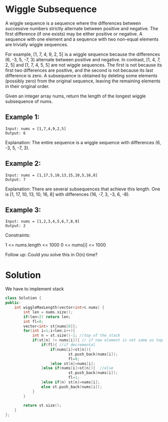 # Wiggle Subsequence

A wiggle sequence is a sequence where the differences between successive numbers strictly alternate between positive and negative. The first difference (if one exists) may be either positive or negative. A sequence with one element and a sequence with two non-equal elements are trivially wiggle sequences.

For example, [1, 7, 4, 9, 2, 5] is a wiggle sequence because the differences (6, -3, 5, -7, 3) alternate between positive and negative.
In contrast, [1, 4, 7, 2, 5] and [1, 7, 4, 5, 5] are not wiggle sequences. The first is not because its first two differences are positive, and the second is not because its last difference is zero.
A subsequence is obtained by deleting some elements (possibly zero) from the original sequence, leaving the remaining elements in their original order.

Given an integer array nums, return the length of the longest wiggle subsequence of nums.

 

## Example 1:

    Input: nums = [1,7,4,9,2,5]
    Output: 6
Explanation: The entire sequence is a wiggle sequence with differences (6, -3, 5, -7, 3).

## Example 2:

    Input: nums = [1,17,5,10,13,15,10,5,16,8]
    Output: 7
Explanation: There are several subsequences that achieve this length.
One is [1, 17, 10, 13, 10, 16, 8] with differences (16, -7, 3, -3, 6, -8).
## Example 3:

    Input: nums = [1,2,3,4,5,6,7,8,9]
    Output: 2
 

Constraints:

1 <= nums.length <= 1000
0 <= nums[i] <= 1000
 

Follow up: Could you solve this in O(n) time?


# Solution

We have to implement stack

```cpp
class Solution {
public:
    int wiggleMaxLength(vector<int>& nums) {
        int len = nums.size();
        if(len<2) return len;
        int fl=0;  
        vector<int> st{nums[0]}; 
        for(int i=1;i<len;i++){
            int n = st.size()-1; //top of the stack
            if(st[n] != nums[i]){ // if new element is not same as top
                if(fl){ //if decremental
                    if(nums[i]<st[n]){
                            st.push_back(nums[i]);
                            fl=0;
                    }else st[n]=nums[i];
                }else if(nums[i]>st[n]){  //else
                            st.push_back(nums[i]); 
                            fl=1;
                }else if(n) st[n]=nums[i];
                else st.push_back(nums[i]);    
            }
        } 
        
        return st.size(); 
    }
};
```